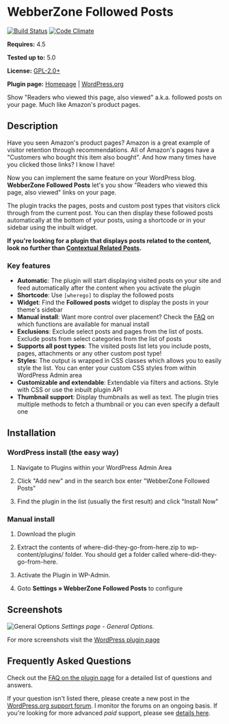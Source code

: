# WebberZone Followed Posts

[![Build Status](https://travis-ci.org/WebberZone/where-did-they-go-from-here.svg?branch=master)](https://travis-ci.org/WebberZone/where-did-they-go-from-here) [![Code Climate](https://codeclimate.com/github/WebberZone/where-did-they-go-from-here/badges/gpa.svg)](https://codeclimate.com/github/WebberZone/where-did-they-go-from-here)

__Requires:__ 4.5

__Tested up to:__ 5.0

__License:__ [GPL-2.0+](https://www.gnu.org/licenses/gpl-2.0.html)

__Plugin page:__ [Homepage](https://webberzone.com/plugins/webberzone-followed-posts/) | [WordPress.org](https://wordpress.org/plugins/where-did-they-go-from-here)

Show "Readers who viewed this page, also viewed" a.k.a. followed posts on your page. Much like Amazon's product pages.

## Description

Have you seen Amazon's product pages? Amazon is a great example of visitor retention through recommendations. All of Amazon's pages have a "Customers who bought this item also bought". And how many times have you clicked those links? I know I have!

Now you can implement the same feature on your WordPress blog. **WebberZone Followed Posts** let's you show "Readers who viewed this page, also viewed" links on your page.

The plugin tracks the pages, posts and custom post types that visitors click through from the current post. You can then display these followed posts automatically at the bottom of your posts, using a shortcode or in your sidebar using the inbuilt widget.

__If you're looking for a plugin that displays posts related to the content, look no further than [Contextual Related Posts](https://wordpress.org/plugins/contextual-related-posts/).__

### Key features

* **Automatic**: The plugin will start displaying visited posts on your site and feed automatically after the content when you activate the plugin
* **Shortcode**: Use `[wherego]` to display the followed posts
* **Widget**: Find the __Followed posts__ widget to display the posts in your theme's sidebar
* **Manual install**: Want more control over placement? Check the [FAQ](https://wordpress.org/plugins/where-did-they-go-from-here/#faq) on which functions are available for manual install
* **Exclusions**: Exclude select posts and pages from the list of posts. Exclude posts from select categories from the list of posts
* **Supports all post types**: The visited posts list lets you include posts, pages, attachments or any other custom post type!
* **Styles**: The output is wrapped in CSS classes which allows you to easily style the list. You can enter your custom CSS styles from within WordPress Admin area
* **Customizable and extendable**: Extendable via filters and actions. Style with CSS or use the inbuilt plugin API
* **Thumbnail support**: Display thumbnails as well as text. The plugin tries multiple methods to fetch a thumbnail or you can even specify a default one

## Installation

### WordPress install (the easy way)

1. Navigate to Plugins within your WordPress Admin Area

2. Click "Add new" and in the search box enter "WebberZone Followed Posts"

3. Find the plugin in the list (usually the first result) and click "Install Now"

### Manual install

1. Download the plugin

2. Extract the contents of where-did-they-go-from-here.zip to wp-content/plugins/ folder. You should get a folder called where-did-they-go-from-here.

3. Activate the Plugin in WP-Admin.

4. Goto **Settings &raquo; WebberZone Followed Posts** to configure

## Screenshots

![General Options](https://raw.github.com/WebberZone/where-did-they-go-from-here/master/wporg-assets/screenshot-1.png)
_Settings page - General Options._

For more screenshots visit the [WordPress plugin page](https://wordpress.org/plugins/where-did-they-go-from-here/#screenshots)

## Frequently Asked Questions

Check out the [FAQ on the plugin page](https://wordpress.org/plugins/where-did-they-go-from-here/#faq) for a detailed list of questions and answers.

If your question isn't listed there, please create a new post in the [WordPress.org support forum](https://wordpress.org/support/plugin/where-did-they-go-from-here). I monitor the forums on an ongoing basis. If you're looking for more advanced _paid_ support, please see [details here](https://webberzone.com/support/).
